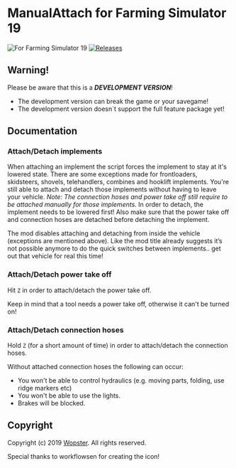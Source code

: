 # ManualAttach for Farming Simulator 19

![For Farming Simulator 19](https://img.shields.io/badge/Farming%20Simulator-19-FF7C00.svg) [![Releases](https://img.shields.io/github/release/stijnwop/guidanceSteering.svg)](https://github.com/stijnwop/manualAttach/releases)

## Warning!
Please be aware that this is a ***DEVELOPMENT VERSION***!
* The development version can break the game or your savegame!
* The development version doesn´t support the full feature package yet!

## Documentation

### Attach/Detach implements
When attaching an implement the script forces the implement to stay at it's lowered state. There are some exceptions made for frontloaders, skidsteers, shovels, telehandlers, combines and hooklift implements. You're still able to attach and detach those implements without having to leave your vehicle. 
*Note: The connection hoses and power take off still require to be attached manually for those implements.*
In order to detach, the implement needs to be lowered first! Also make sure that the power take off and connection hoses are detached before detaching the implement.

The mod disables attaching and detaching from inside the vehicle (exceptions are mentioned above). Like the mod title already suggests it’s not possible anymore to do the quick switches between implements.. get out that vehicle for real this time! 

### Attach/Detach power take off
Hit `Z` in order to attach/detach the power take off.

Keep in mind that a tool needs a power take off, otherwise it can't be turned on!

### Attach/Detach connection hoses
Hold `Z` (for a short amount of time) in order to attach/detach the connection hoses.

Without attached connection hoses the following can occur:
- You won't be able to control hydraulics (e.g. moving parts, folding, use ridge markers etc)
- You won't be able to use the lights.
- Brakes will be blocked.


## Copyright
Copyright (c) 2019 [Wopster](https://github.com/stijnwop).
All rights reserved.

Special thanks to workflowsen for creating the icon! 
